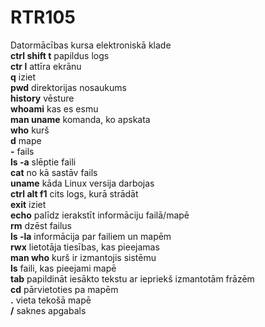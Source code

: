 # RTR105
Datormācības kursa elektroniskā klade  
**ctrl shift t** papildus logs    
**ctr l** attīra ekrānu    
**q** iziet  
**pwd** direktorijas nosaukums    
**history** vēsture    
**whoami** kas es esmu    
**man uname** komanda, ko apskata  
**who** kurš  
**d** mape  
**-** fails  
**ls -a** slēptie faili  
**cat** no kā sastāv fails  
**uname** kāda Linux versija darbojas  
**ctrl alt f1** cits logs, kurā strādāt  
**exit** iziet  
**echo** palīdz ierakstīt informāciju failā/mapē  
**rm** dzēst failus  
**ls -la** informācija par failiem un mapēm  
**rwx** lietotāja tiesības, kas pieejamas  
**man who** kurš ir izmantojis sistēmu  
**ls** faili, kas pieejami mapē  
**tab** papildināt iesākto tekstu ar iepriekš izmantotām frāzēm  
**cd** pārvietoties pa mapēm  
**.** vieta tekošā mapē  
**/** saknes apgabals

